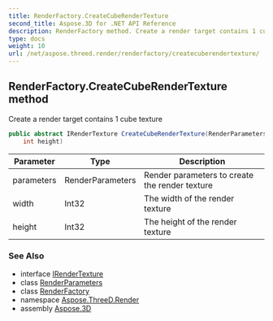 ```yaml
---
title: RenderFactory.CreateCubeRenderTexture
second_title: Aspose.3D for .NET API Reference
description: RenderFactory method. Create a render target contains 1 cube texture
type: docs
weight: 10
url: /net/aspose.threed.render/renderfactory/createcuberendertexture/
---
```

## RenderFactory.CreateCubeRenderTexture method

Create a render target contains 1 cube texture

```csharp
public abstract IRenderTexture CreateCubeRenderTexture(RenderParameters parameters, int width, 
    int height)
```

| Parameter | Type | Description |
| --- | --- | --- |
| parameters | RenderParameters | Render parameters to create the render texture |
| width | Int32 | The width of the render texture |
| height | Int32 | The height of the render texture |

### See Also

* interface [IRenderTexture](../../irendertexture/)
* class [RenderParameters](../../renderparameters/)
* class [RenderFactory](../)
* namespace [Aspose.ThreeD.Render](../../renderfactory/)
* assembly [Aspose.3D](../../../)


